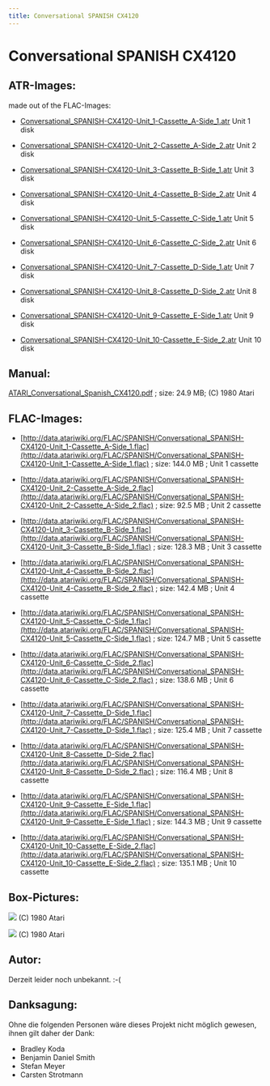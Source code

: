 ```yaml
---
title: Conversational SPANISH CX4120
---
```

# Conversational SPANISH CX4120  
## ATR-Images:  
made out of the FLAC-Images:  
  
- [Conversational_SPANISH-CX4120-Unit_1-Cassette_A-Side_1.atr](attachments/Conversational_SPANISH-CX4120-Unit_1-Cassette_A-Side_1.atr) Unit 1 disk  
  
- [Conversational_SPANISH-CX4120-Unit_2-Cassette_A-Side_2.atr](attachments/Conversational_SPANISH-CX4120-Unit_2-Cassette_A-Side_2.atr) Unit 2 disk  
  
- [Conversational_SPANISH-CX4120-Unit_3-Cassette_B-Side_1.atr](attachments/Conversational_SPANISH-CX4120-Unit_3-Cassette_B-Side_1.atr) Unit 3 disk  
  
- [Conversational_SPANISH-CX4120-Unit_4-Cassette_B-Side_2.atr](attachments/Conversational_SPANISH-CX4120-Unit_4-Cassette_B-Side_2.atr) Unit 4 disk  
  
- [Conversational_SPANISH-CX4120-Unit_5-Cassette_C-Side_1.atr](attachments/Conversational_SPANISH-CX4120-Unit_5-Cassette_C-Side_1.atr) Unit 5 disk  
  
- [Conversational_SPANISH-CX4120-Unit_6-Cassette_C-Side_2.atr](attachments/Conversational_SPANISH-CX4120-Unit_6-Cassette_C-Side_2.atr) Unit 6 disk  
  
- [Conversational_SPANISH-CX4120-Unit_7-Cassette_D-Side_1.atr](attachments/Conversational_SPANISH-CX4120-Unit_7-Cassette_D-Side_1.atr) Unit 7 disk  
  
- [Conversational_SPANISH-CX4120-Unit_8-Cassette_D-Side_2.atr](attachments/Conversational_SPANISH-CX4120-Unit_8-Cassette_D-Side_2.atr) Unit 8 disk  
  
- [Conversational_SPANISH-CX4120-Unit_9-Cassette_E-Side_1.atr](attachments/Conversational_SPANISH-CX4120-Unit_9-Cassette_E-Side_1.atr) Unit 9 disk  
  
- [Conversational_SPANISH-CX4120-Unit_10-Cassette_E-Side_2.atr](attachments/Conversational_SPANISH-CX4120-Unit_10-Cassette_E-Side_2.atr) Unit 10 disk  
  
## Manual:  
[ATARI_Conversational_Spanish_CX4120.pdf](attachments/ATARI_Conversational_Spanish_CX4120.pdf) ; size: 24.9 MB; (C) 1980 Atari  
  
## FLAC-Images:  
- [http://data.atariwiki.org/FLAC/SPANISH/Conversational_SPANISH-CX4120-Unit_1-Cassette_A-Side_1.flac](http://data.atariwiki.org/FLAC/SPANISH/Conversational_SPANISH-CX4120-Unit_1-Cassette_A-Side_1.flac) ; size: 144.0 MB ; Unit 1 cassette  
  
- [http://data.atariwiki.org/FLAC/SPANISH/Conversational_SPANISH-CX4120-Unit_2-Cassette_A-Side_2.flac](http://data.atariwiki.org/FLAC/SPANISH/Conversational_SPANISH-CX4120-Unit_2-Cassette_A-Side_2.flac) ; size: 92.5 MB ; Unit 2 cassette  
  
- [http://data.atariwiki.org/FLAC/SPANISH/Conversational_SPANISH-CX4120-Unit_3-Cassette_B-Side_1.flac](http://data.atariwiki.org/FLAC/SPANISH/Conversational_SPANISH-CX4120-Unit_3-Cassette_B-Side_1.flac) ; size: 128.3 MB ; Unit 3 cassette  
  
- [http://data.atariwiki.org/FLAC/SPANISH/Conversational_SPANISH-CX4120-Unit_4-Cassette_B-Side_2.flac](http://data.atariwiki.org/FLAC/SPANISH/Conversational_SPANISH-CX4120-Unit_4-Cassette_B-Side_2.flac) ; size: 142.4 MB ; Unit 4 cassette  
  
- [http://data.atariwiki.org/FLAC/SPANISH/Conversational_SPANISH-CX4120-Unit_5-Cassette_C-Side_1.flac](http://data.atariwiki.org/FLAC/SPANISH/Conversational_SPANISH-CX4120-Unit_5-Cassette_C-Side_1.flac) ; size: 124.7 MB ; Unit 5 cassette  
  
- [http://data.atariwiki.org/FLAC/SPANISH/Conversational_SPANISH-CX4120-Unit_6-Cassette_C-Side_2.flac](http://data.atariwiki.org/FLAC/SPANISH/Conversational_SPANISH-CX4120-Unit_6-Cassette_C-Side_2.flac) ; size: 138.6 MB ; Unit 6 cassette  
  
- [http://data.atariwiki.org/FLAC/SPANISH/Conversational_SPANISH-CX4120-Unit_7-Cassette_D-Side_1.flac](http://data.atariwiki.org/FLAC/SPANISH/Conversational_SPANISH-CX4120-Unit_7-Cassette_D-Side_1.flac) ; size: 125.4 MB ; Unit 7 cassette  
  
- [http://data.atariwiki.org/FLAC/SPANISH/Conversational_SPANISH-CX4120-Unit_8-Cassette_D-Side_2.flac](http://data.atariwiki.org/FLAC/SPANISH/Conversational_SPANISH-CX4120-Unit_8-Cassette_D-Side_2.flac) ; size: 116.4 MB ; Unit 8 cassette  
  
- [http://data.atariwiki.org/FLAC/SPANISH/Conversational_SPANISH-CX4120-Unit_9-Cassette_E-Side_1.flac](http://data.atariwiki.org/FLAC/SPANISH/Conversational_SPANISH-CX4120-Unit_9-Cassette_E-Side_1.flac) ; size: 144.3 MB ; Unit 9 cassette  
  
- [http://data.atariwiki.org/FLAC/SPANISH/Conversational_SPANISH-CX4120-Unit_10-Cassette_E-Side_2.flac](http://data.atariwiki.org/FLAC/SPANISH/Conversational_SPANISH-CX4120-Unit_10-Cassette_E-Side_2.flac) ; size: 135.1 MB ; Unit 10 cassette  
  
## Box-Pictures:  
![](attachments/ATARI_Conversational_Spanish.jpg) (C) 1980 Atari  
  
![](attachments/ATARI+Conversational+SPANISH+CX4120-2.jpg) (C) 1980 Atari  
  
## Autor:  
  
Derzeit leider noch unbekannt. :-(  
  
## Danksagung:  
  
Ohne die folgenden Personen wäre dieses Projekt nicht möglich gewesen, ihnen gilt daher der Dank:  
  
- Bradley Koda  
- Benjamin Daniel Smith  
- Stefan Meyer  
- Carsten Strotmann  
  
